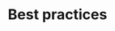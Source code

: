 ---
title: Best practices
longTitle: 'Best practices'
tags:
- gccommon
french:
- "[[Meilleures pratiques]]"
---